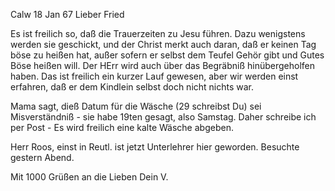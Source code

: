  Calw 18 Jan 67
Lieber Fried

Es ist freilich so, daß die Trauerzeiten zu Jesu führen. Dazu wenigstens werden sie geschickt, und der Christ merkt auch daran, daß er keinen Tag böse zu heißen hat, außer sofern er selbst dem Teufel Gehör gibt und Gutes Böse heißen will. Der HErr wird auch über das Begräbniß hinübergeholfen haben. Das ist freilich ein kurzer Lauf gewesen, aber wir werden einst erfahren, daß er dem Kindlein selbst doch nicht nichts war.

Mama sagt, dieß Datum für die Wäsche (29 schreibst Du) sei Misverständniß - sie habe 19ten gesagt, also Samstag. Daher schreibe ich per Post - Es wird freilich eine kalte Wäsche abgeben.

Herr Roos, einst in Reutl. ist jetzt Unterlehrer hier geworden. Besuchte gestern Abend.

Mit 1000 Grüßen an die Lieben
 Dein V.
